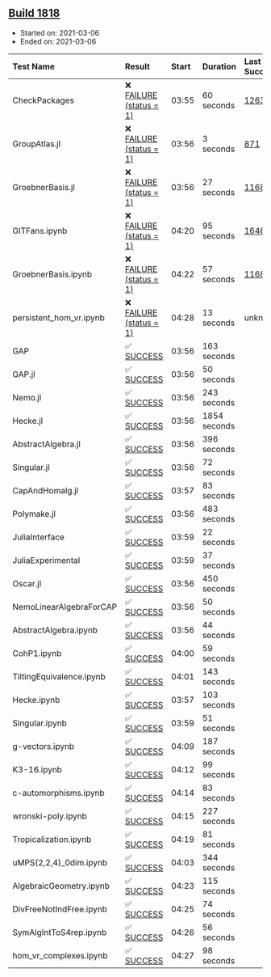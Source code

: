 ## [Build 1818](https://oscarci.mathematik.uni-kl.de/job/oscar-stable/1818/)

* Started on: 2021-03-06
* Ended on: 2021-03-06

| Test Name    | Result | Start | Duration | Last Success | First Failure |
|:-------------|:-------|:------|:---------|:-------------|:--------------|
| CheckPackages | ❌ [FAILURE (status = 1)](https://oscarci.mathematik.uni-kl.de/job/oscar-stable/1818/artifact/logs/build-1818/CheckPackages.log) | 03:55 | 60 seconds | [1263](https://oscarci.mathematik.uni-kl.de/job/oscar-stable/1263/) | [1264](https://oscarci.mathematik.uni-kl.de/job/oscar-stable/1264/) |
| GroupAtlas.jl | ❌ [FAILURE (status = 1)](https://oscarci.mathematik.uni-kl.de/job/oscar-stable/1818/artifact/logs/build-1818/GroupAtlas.jl.log) | 03:56 | 3 seconds | [871](https://oscarci.mathematik.uni-kl.de/job/oscar-stable/871/) | [872](https://oscarci.mathematik.uni-kl.de/job/oscar-stable/872/) |
| GroebnerBasis.jl | ❌ [FAILURE (status = 1)](https://oscarci.mathematik.uni-kl.de/job/oscar-stable/1818/artifact/logs/build-1818/GroebnerBasis.jl.log) | 03:56 | 27 seconds | [1168](https://oscarci.mathematik.uni-kl.de/job/oscar-stable/1168/) | [1169](https://oscarci.mathematik.uni-kl.de/job/oscar-stable/1169/) |
| GITFans.ipynb | ❌ [FAILURE (status = 1)](https://oscarci.mathematik.uni-kl.de/job/oscar-stable/1818/artifact/logs/build-1818/GITFans.ipynb.log) | 04:20 | 95 seconds | [1646](https://oscarci.mathematik.uni-kl.de/job/oscar-stable/1646/) | [1647](https://oscarci.mathematik.uni-kl.de/job/oscar-stable/1647/) |
| GroebnerBasis.ipynb | ❌ [FAILURE (status = 1)](https://oscarci.mathematik.uni-kl.de/job/oscar-stable/1818/artifact/logs/build-1818/GroebnerBasis.ipynb.log) | 04:22 | 57 seconds | [1168](https://oscarci.mathematik.uni-kl.de/job/oscar-stable/1168/) | [1169](https://oscarci.mathematik.uni-kl.de/job/oscar-stable/1169/) |
| persistent_hom_vr.ipynb | ❌ [FAILURE (status = 1)](https://oscarci.mathematik.uni-kl.de/job/oscar-stable/1818/artifact/logs/build-1818/persistent_hom_vr.ipynb.log) | 04:28 | 13 seconds | unknown | unknown |
| GAP | ✅ [SUCCESS](https://oscarci.mathematik.uni-kl.de/job/oscar-stable/1818/artifact/logs/build-1818/GAP.log) | 03:56 | 163 seconds |  |  |
| GAP.jl | ✅ [SUCCESS](https://oscarci.mathematik.uni-kl.de/job/oscar-stable/1818/artifact/logs/build-1818/GAP.jl.log) | 03:56 | 50 seconds |  |  |
| Nemo.jl | ✅ [SUCCESS](https://oscarci.mathematik.uni-kl.de/job/oscar-stable/1818/artifact/logs/build-1818/Nemo.jl.log) | 03:56 | 243 seconds |  |  |
| Hecke.jl | ✅ [SUCCESS](https://oscarci.mathematik.uni-kl.de/job/oscar-stable/1818/artifact/logs/build-1818/Hecke.jl.log) | 03:56 | 1854 seconds |  |  |
| AbstractAlgebra.jl | ✅ [SUCCESS](https://oscarci.mathematik.uni-kl.de/job/oscar-stable/1818/artifact/logs/build-1818/AbstractAlgebra.jl.log) | 03:56 | 396 seconds |  |  |
| Singular.jl | ✅ [SUCCESS](https://oscarci.mathematik.uni-kl.de/job/oscar-stable/1818/artifact/logs/build-1818/Singular.jl.log) | 03:56 | 72 seconds |  |  |
| CapAndHomalg.jl | ✅ [SUCCESS](https://oscarci.mathematik.uni-kl.de/job/oscar-stable/1818/artifact/logs/build-1818/CapAndHomalg.jl.log) | 03:57 | 83 seconds |  |  |
| Polymake.jl | ✅ [SUCCESS](https://oscarci.mathematik.uni-kl.de/job/oscar-stable/1818/artifact/logs/build-1818/Polymake.jl.log) | 03:56 | 483 seconds |  |  |
| JuliaInterface | ✅ [SUCCESS](https://oscarci.mathematik.uni-kl.de/job/oscar-stable/1818/artifact/logs/build-1818/JuliaInterface.log) | 03:59 | 22 seconds |  |  |
| JuliaExperimental | ✅ [SUCCESS](https://oscarci.mathematik.uni-kl.de/job/oscar-stable/1818/artifact/logs/build-1818/JuliaExperimental.log) | 03:59 | 37 seconds |  |  |
| Oscar.jl | ✅ [SUCCESS](https://oscarci.mathematik.uni-kl.de/job/oscar-stable/1818/artifact/logs/build-1818/Oscar.jl.log) | 03:56 | 450 seconds |  |  |
| NemoLinearAlgebraForCAP | ✅ [SUCCESS](https://oscarci.mathematik.uni-kl.de/job/oscar-stable/1818/artifact/logs/build-1818/NemoLinearAlgebraForCAP.log) | 03:56 | 50 seconds |  |  |
| AbstractAlgebra.ipynb | ✅ [SUCCESS](https://oscarci.mathematik.uni-kl.de/job/oscar-stable/1818/artifact/logs/build-1818/AbstractAlgebra.ipynb.log) | 03:56 | 44 seconds |  |  |
| CohP1.ipynb | ✅ [SUCCESS](https://oscarci.mathematik.uni-kl.de/job/oscar-stable/1818/artifact/logs/build-1818/CohP1.ipynb.log) | 04:00 | 59 seconds |  |  |
| TiltingEquivalence.ipynb | ✅ [SUCCESS](https://oscarci.mathematik.uni-kl.de/job/oscar-stable/1818/artifact/logs/build-1818/TiltingEquivalence.ipynb.log) | 04:01 | 143 seconds |  |  |
| Hecke.ipynb | ✅ [SUCCESS](https://oscarci.mathematik.uni-kl.de/job/oscar-stable/1818/artifact/logs/build-1818/Hecke.ipynb.log) | 03:57 | 103 seconds |  |  |
| Singular.ipynb | ✅ [SUCCESS](https://oscarci.mathematik.uni-kl.de/job/oscar-stable/1818/artifact/logs/build-1818/Singular.ipynb.log) | 03:59 | 51 seconds |  |  |
| g-vectors.ipynb | ✅ [SUCCESS](https://oscarci.mathematik.uni-kl.de/job/oscar-stable/1818/artifact/logs/build-1818/g-vectors.ipynb.log) | 04:09 | 187 seconds |  |  |
| K3-16.ipynb | ✅ [SUCCESS](https://oscarci.mathematik.uni-kl.de/job/oscar-stable/1818/artifact/logs/build-1818/K3-16.ipynb.log) | 04:12 | 99 seconds |  |  |
| c-automorphisms.ipynb | ✅ [SUCCESS](https://oscarci.mathematik.uni-kl.de/job/oscar-stable/1818/artifact/logs/build-1818/c-automorphisms.ipynb.log) | 04:14 | 83 seconds |  |  |
| wronski-poly.ipynb | ✅ [SUCCESS](https://oscarci.mathematik.uni-kl.de/job/oscar-stable/1818/artifact/logs/build-1818/wronski-poly.ipynb.log) | 04:15 | 227 seconds |  |  |
| Tropicalization.ipynb | ✅ [SUCCESS](https://oscarci.mathematik.uni-kl.de/job/oscar-stable/1818/artifact/logs/build-1818/Tropicalization.ipynb.log) | 04:19 | 81 seconds |  |  |
| uMPS(2,2,4)_0dim.ipynb | ✅ [SUCCESS](https://oscarci.mathematik.uni-kl.de/job/oscar-stable/1818/artifact/logs/build-1818/uMPS-2-2-4-_0dim.ipynb.log) | 04:03 | 344 seconds |  |  |
| AlgebraicGeometry.ipynb | ✅ [SUCCESS](https://oscarci.mathematik.uni-kl.de/job/oscar-stable/1818/artifact/logs/build-1818/AlgebraicGeometry.ipynb.log) | 04:23 | 115 seconds |  |  |
| DivFreeNotIndFree.ipynb | ✅ [SUCCESS](https://oscarci.mathematik.uni-kl.de/job/oscar-stable/1818/artifact/logs/build-1818/DivFreeNotIndFree.ipynb.log) | 04:25 | 74 seconds |  |  |
| SymAlgIntToS4rep.ipynb | ✅ [SUCCESS](https://oscarci.mathematik.uni-kl.de/job/oscar-stable/1818/artifact/logs/build-1818/SymAlgIntToS4rep.ipynb.log) | 04:26 | 56 seconds |  |  |
| hom_vr_complexes.ipynb | ✅ [SUCCESS](https://oscarci.mathematik.uni-kl.de/job/oscar-stable/1818/artifact/logs/build-1818/hom_vr_complexes.ipynb.log) | 04:27 | 98 seconds |  |  |
